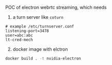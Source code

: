 POC of electron webrtc streaming, which needs

1. a turn server like `coturn`
```
# example /etc/turnserver.conf
listening-port=3478
user=abc:abc
lt-cred-mech
```

2. docker image with elctron
```bash
docker build . -t nvidia-electron
```

